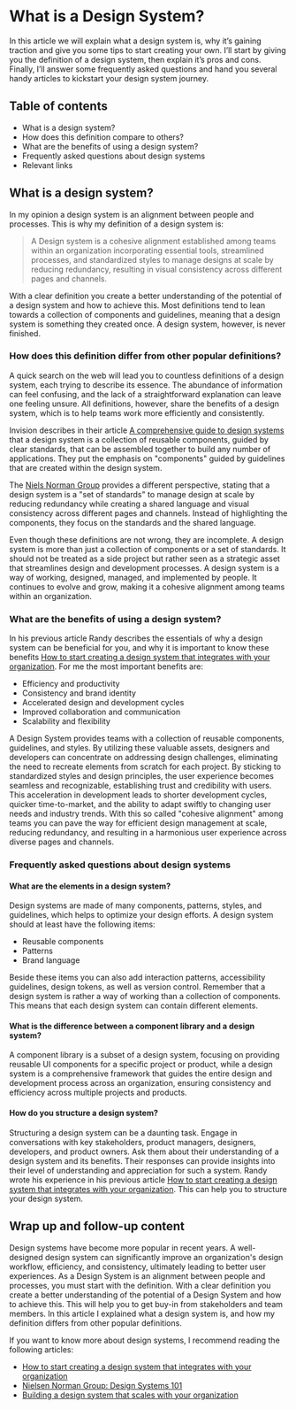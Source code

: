 # What is a Design System?

In this article we will explain what a design system is, why it’s gaining traction and give you some tips to start creating your own. I’ll start by giving you the definition of a design system, then explain it’s pros and cons. Finally, I’ll answer some frequently asked questions and hand you several handy articles to kickstart your design system journey.

## Table of contents

-   What is a design system?
-   How does this definition compare to others?
-   What are the benefits of using a design system?
-   Frequently asked questions about design systems
-   Relevant links

## What is a design system?

In my opinion a design system is an alignment between people and processes. This is why my definition of a design system is:

> A Design system is a cohesive alignment established among teams within an organization incorporating essential tools, streamlined processes, and standardized styles to manage designs at scale by reducing redundancy, resulting in visual consistency across different pages and channels.

With a clear definition you create a better understanding of the potential of a design system and how to achieve this. Most definitions tend to lean towards a collection of components and guidelines, meaning that a design system is something they created once. A design system, however, is never finished.

### How does this definition differ from other popular definitions?

A quick search on the web will lead you to countless definitions of a design system, each trying to describe its essence. The abundance of information can feel confusing, and the lack of a straightforward explanation can leave one feeling unsure. All definitions, however, share the benefits of a design system, which is to help teams work more efficiently and consistently.

Invision describes in their article [A comprehensive guide to design systems](https://www.invisionapp.com/inside-design/guide-to-design-systems/) that a design system is a collection of reusable components, guided by clear standards, that can be assembled together to build any number of applications. They put the emphasis on "components" guided by guidelines that are created within the design system.

The [Niels Norman Group](https://www.nngroup.com/articles/design-systems-101) provides a different perspective, stating that a design system is a "set of standards" to manage design at scale by reducing redundancy while creating a shared language and visual consistency across different pages and channels. Instead of highlighting the components, they focus on the standards and the shared language.

Even though these definitions are not wrong, they are incomplete. A design system is more than just a collection of components or a set of standards. It should not be treated as a side project but rather seen as a strategic asset that streamlines design and development processes. A design system is a way of working, designed, managed, and implemented by people. It continues to evolve and grow, making it a cohesive alignment among teams within an organization.

### What are the benefits of using a design system?

In his previous article Randy describes the essentials of why a design system can be beneficial for you, and why it is important to know these benefits [How to start creating a design system that integrates with your organization](https://www.divotion.com/blog/how-to-start-creating-a-design-system-that-integrates-with-your-organization). For me the most important benefits are:

-   Efficiency and productivity
-   Consistency and brand identity
-   Accelerated design and development cycles
-   Improved collaboration and communication
-   Scalability and flexibility

A Design System provides teams with a collection of reusable components, guidelines, and styles. By utilizing these valuable assets, designers and developers can concentrate on addressing design challenges, eliminating the need to recreate elements from scratch for each project. By sticking to standardized styles and design principles, the user experience becomes seamless and recognizable, establishing trust and credibility with users. This acceleration in development leads to shorter development cycles, quicker time-to-market, and the ability to adapt swiftly to changing user needs and industry trends. With this so called "cohesive alignment" among teams you can pave the way for efficient design management at scale, reducing redundancy, and resulting in a harmonious user experience across diverse pages and channels.

### Frequently asked questions about design systems

#### What are the elements in a design system?

Design systems are made of many components, patterns, styles, and guidelines, which helps to optimize your design efforts. A design system should at least have the following items:

-   Reusable components
-   Patterns
-   Brand language

Beside these items you can also add interaction patterns, accessibility guidelines, design tokens, as well as version control. Remember that a design system is rather a way of working than a collection of components. This means that each design system can contain different elements.

#### What is the difference between a component library and a design system?

A component library is a subset of a design system, focusing on providing reusable UI components for a specific project or product, while a design system is a comprehensive framework that guides the entire design and development process across an organization, ensuring consistency and efficiency across multiple projects and products.

#### How do you structure a design system?

Structuring a design system can be a daunting task. Engage in conversations with key stakeholders, product managers, designers, developers, and product owners. Ask them about their understanding of a design system and its benefits. Their responses can provide insights into their level of understanding and appreciation for such a system. Randy wrote his experience in his previous article [How to start creating a design system that integrates with your organization](https://www.divotion.com/blog/how-to-start-creating-a-design-system-that-integrates-with-your-organization). This can help you to structure your design system.

## Wrap up and follow-up content

Design systems have become more popular in recent years. A well-designed design system can significantly improve an organization's design workflow, efficiency, and consistency, ultimately leading to better user experiences. As a Design System is an alignment between people and processes, you must start with the definition. With a clear definition you create a better understanding of the potential of a Design System and how to achieve this. This will help you to get buy-in from stakeholders and team members. In this article I explained what a design system is, and how my definition differs from other popular definitions.

If you want to know more about design systems, I recommend reading the following articles:

-   [How to start creating a design system that integrates with your organization](https://www.divotion.com/blog/how-to-start-creating-a-design-system-that-integrates-with-your-organization)
-   [Nielsen Norman Group: Design Systems 101](https://www.nngroup.com/articles/design-systems-101)
-   [Building a design system that scales with your organization](https://www.divotion.com/blog/building-a-design-system-that-scales-with-your-organization)
